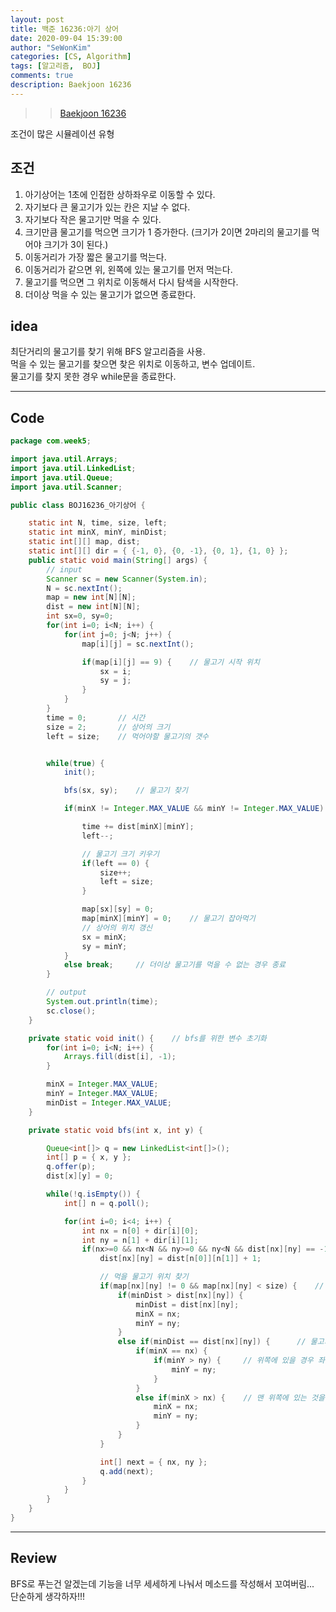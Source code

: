 ```yaml
---
layout: post
title: 백준 16236:아기 상어
date: 2020-09-04 15:39:00
author: "SeWonKim"
categories: [CS, Algorithm]
tags: [알고리즘,  BOJ]
comments: true
description: Baekjoon 16236
---
```


> > [Baekjoon 16236](https://www.acmicpc.net/problem/16236)

조건이 많은 시뮬레이션 유형

## 조건

1. 아기상어는 1초에 인접한 상하좌우로 이동할 수 있다.
2. 자기보다 큰 물고기가 있는 칸은 지날 수 없다.
3. 자기보다 작은 물고기만 먹을 수 있다.
4. 크기만큼 물고기를 먹으면 크기가 1 증가한다. (크기가 2이면 2마리의 물고기를 먹어야 크기가 3이 된다.)
5. 이동거리가 가장 짧은 물고기를 먹는다.
6. 이동거리가 같으면 위, 왼쪽에 있는 물고기를 먼저 먹는다.
7. 물고기를 먹으면 그 위치로 이동해서 다시 탐색을 시작한다.
8. 더이상 먹을 수 있는 물고기가 없으면 종료한다.

## idea

최단거리의 물고기를 찾기 위해 BFS 알고리즘을 사용.  
먹을 수 있는 물고기를 찾으면 찾은 위치로 이동하고, 변수 업데이트.  
물고기를 찾지 못한 경우 while문을 종료한다.

---

## Code

```java
package com.week5;

import java.util.Arrays;
import java.util.LinkedList;
import java.util.Queue;
import java.util.Scanner;

public class BOJ16236_아기상어 {

	static int N, time, size, left;
	static int minX, minY, minDist;
	static int[][] map, dist;
	static int[][] dir = { {-1, 0}, {0, -1}, {0, 1}, {1, 0} };
	public static void main(String[] args) {
		// input
		Scanner sc = new Scanner(System.in);
		N = sc.nextInt();
		map = new int[N][N];
		dist = new int[N][N];
		int sx=0, sy=0;
		for(int i=0; i<N; i++) {
			for(int j=0; j<N; j++) {
				map[i][j] = sc.nextInt();

				if(map[i][j] == 9) {	// 물고기 시작 위치
					sx = i;
					sy = j;
				}
			}
		}
		time = 0;		// 시간
		size = 2;		// 상어의 크기
		left = size;	// 먹어야할 물고기의 갯수


		while(true) {
			init();

			bfs(sx, sy);	// 물고기 찾기

			if(minX != Integer.MAX_VALUE && minY != Integer.MAX_VALUE) {		// 먹을 수 있는 물고기가 있는 경우

				time += dist[minX][minY];
				left--;

				// 물고기 크기 키우기
				if(left == 0) {
					size++;
					left = size;
				}

				map[sx][sy] = 0;
				map[minX][minY] = 0;	// 물고기 잡아먹기
				// 상어의 위치 갱신
				sx = minX;
				sy = minY;
			}
			else break;		// 더이상 물고기를 먹을 수 없는 경우 종료
		}

		// output
		System.out.println(time);
		sc.close();
	}

	private static void init() {	// bfs를 위한 변수 초기화
		for(int i=0; i<N; i++) {
			Arrays.fill(dist[i], -1);
		}

		minX = Integer.MAX_VALUE;
		minY = Integer.MAX_VALUE;
		minDist = Integer.MAX_VALUE;
	}

	private static void bfs(int x, int y) {

		Queue<int[]> q = new LinkedList<int[]>();
		int[] p = { x, y };
		q.offer(p);
		dist[x][y] = 0;

		while(!q.isEmpty()) {
			int[] n = q.poll();

			for(int i=0; i<4; i++) {
				int nx = n[0] + dir[i][0];
				int ny = n[1] + dir[i][1];
				if(nx>=0 && nx<N && ny>=0 && ny<N && dist[nx][ny] == -1 && map[nx][ny] <= size) {
					dist[nx][ny] = dist[n[0]][n[1]] + 1;

					// 먹을 물고기 위치 찾기
					if(map[nx][ny] != 0 && map[nx][ny] < size) {	// 먹을 수 있는 물고기를 발견
						if(minDist > dist[nx][ny]) {
							minDist = dist[nx][ny];
							minX = nx;
							minY = ny;
						}
						else if(minDist == dist[nx][ny]) {		// 물고기를 한마리 이상 발견한 경우
							if(minX == nx) {
								if(minY > ny) {		// 위쪽에 있을 경우 좌측에 있는 것을 선택
									minY = ny;
								}
							}
							else if(minX > nx) {	// 맨 위쪽에 있는 것을 선택
								minX = nx;
								minY = ny;
							}
						}
					}

					int[] next = { nx, ny };
					q.add(next);
				}
			}
		}
	}
}
```

---

## Review

BFS로 푸는건 알겠는데 기능을 너무 세세하게 나눠서 메소드를 작성해서 꼬여버림...  
단순하게 생각하자!!!
